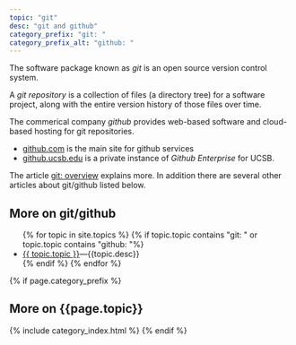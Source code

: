 ```yaml
---
topic: "git"
desc: "git and github"
category_prefix: "git: "
category_prefix_alt: "github: "
---
```


The software package known as *git* is an open source version control system.  

A *git repository* is a collection of files (a directory tree) for a software project, along with the entire version history of those files over time.

The commerical company *github* provides web-based software and cloud-based hosting for git repositories.
* [github.com](https://github.com) is the main site for github services
* [github.ucsb.edu](https://github.ucsb.edu) is a private instance of *Github Enterprise* for UCSB.

The article [git: overview](/topics/git_overview/) explains more.  In addition there are several other articles about git/github listed below.

<div data-role="collapsible" data-collapsed="false">
  <h2>More on git/github</h2>
  <ul>
   {% for topic in site.topics %}
       {% if topic.topic contains "git: " or topic.topic contains "github: "%} 
           <li><a href="{{topic.url}}">{{ topic.topic }}</a>&mdash;{{topic.desc}}</li>
       {% endif %}
   {% endfor %}
  </ul>
</div>

{% if page.category_prefix %}
   <h2> More on {{page.topic}}</h2>
   {% include category_index.html %}
{% endif %}
